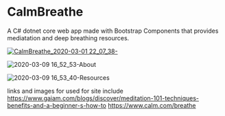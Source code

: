 # CalmBreathe
A C# dotnet core web app made with Bootstrap Components that provides mediatation and deep breathing resources. 

[![CalmBreathe_2020-03-01 22_07_38-](https://user-images.githubusercontent.com/12942076/76255757-20185900-6225-11ea-982a-a59f3385e3fc.png)](url)

![2020-03-09 16_52_53-About](https://user-images.githubusercontent.com/12942076/76256677-bb5dfe00-6226-11ea-9dba-0b8a0cfac25a.png)


![2020-03-09 16_53_40-Resources](https://user-images.githubusercontent.com/12942076/76256678-bb5dfe00-6226-11ea-9002-19b1d4146268.png)


links and images for used for site include
https://www.gaiam.com/blogs/discover/meditation-101-techniques-benefits-and-a-beginner-s-how-to
https://www.calm.com/breathe
